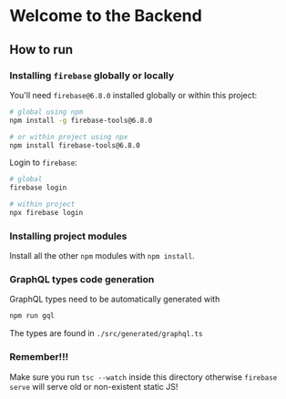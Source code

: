# Welcome to the Backend

## How to run

### Installing `firebase` globally or locally

You'll need `firebase@6.8.0` installed globally or within this project:

```bash
# global using npm
npm install -g firebase-tools@6.8.0

# or within project using npx
npm install firebase-tools@6.8.0
```

Login to `firebase`:

```bash
# global
firebase login

# within project
npx firebase login
```

### Installing project modules

Install all the other `npm` modules with `npm install`.

### GraphQL types code generation

GraphQL types need to be automatically generated with

```bash
npm run gql
```

The types are found in `./src/generated/graphql.ts`

### Remember!!!

Make sure you run `tsc --watch` inside this directory otherwise `firebase serve` will serve old or non-existent static JS!
